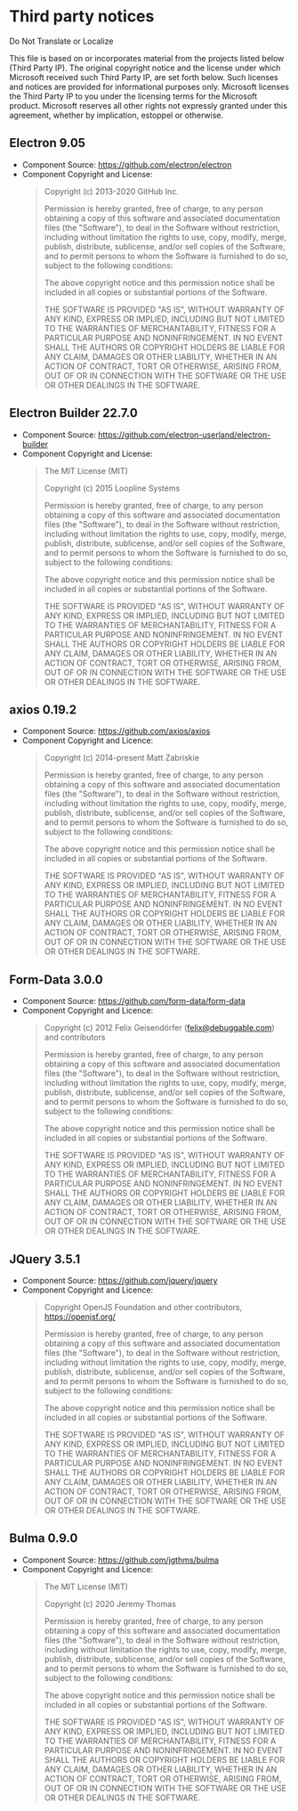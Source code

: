 # Third party notices

Do Not Translate or Localize

This file is based on or incorporates material from the projects listed below (Third Party IP). The original copyright notice and the license under which Microsoft received such Third Party IP, are set forth below. Such licenses and notices are provided for informational purposes only. Microsoft licenses the Third Party IP to you under the licensing terms for the Microsoft product. Microsoft reserves all other rights not expressly granted under this agreement, whether by implication, estoppel or otherwise.

## Electron 9.05
* Component Source:   https://github.com/electron/electron
* Component Copyright and License:
  > Copyright (c) 2013-2020 GitHub Inc.
  >
  > Permission is hereby granted, free of charge, to any person obtaining
  > a copy of this software and associated documentation files (the
  > "Software"), to deal in the Software without restriction, including
  > without limitation the rights to use, copy, modify, merge, publish,
  > distribute, sublicense, and/or sell copies of the Software, and to
  > permit persons to whom the Software is furnished to do so, subject to
  > the following conditions:
  >
  > The above copyright notice and this permission notice shall be
  > included in all copies or substantial portions of the Software.
  >
  > THE SOFTWARE IS PROVIDED "AS IS", WITHOUT WARRANTY OF ANY KIND,
  > EXPRESS OR IMPLIED, INCLUDING BUT NOT LIMITED TO THE WARRANTIES OF
  > MERCHANTABILITY, FITNESS FOR A PARTICULAR PURPOSE AND
  > NONINFRINGEMENT. IN NO EVENT SHALL THE AUTHORS OR COPYRIGHT HOLDERS BE
  > LIABLE FOR ANY CLAIM, DAMAGES OR OTHER LIABILITY, WHETHER IN AN ACTION
  > OF CONTRACT, TORT OR OTHERWISE, ARISING FROM, OUT OF OR IN CONNECTION
  > WITH THE SOFTWARE OR THE USE OR OTHER DEALINGS IN THE SOFTWARE.

## Electron Builder 22.7.0
* Component Source:   https://github.com/electron-userland/electron-builder
* Component Copyright and License:
  > The MIT License (MIT)
  >
  > Copyright (c) 2015 Loopline Systems
  >
  > Permission is hereby granted, free of charge, to any person obtaining a copy
  > of this software and associated documentation files (the "Software"), to deal
  > in the Software without restriction, including without limitation the rights
  > to use, copy, modify, merge, publish, distribute, sublicense, and/or sell
  > copies of the Software, and to permit persons to whom the Software is
  > furnished to do so, subject to the following conditions:
  >
  > The above copyright notice and this permission notice shall be included in all
  > copies or substantial portions of the Software.
  >
  > THE SOFTWARE IS PROVIDED "AS IS", WITHOUT WARRANTY OF ANY KIND, EXPRESS OR
  > IMPLIED, INCLUDING BUT NOT LIMITED TO THE WARRANTIES OF MERCHANTABILITY,
  > FITNESS FOR A PARTICULAR PURPOSE AND NONINFRINGEMENT. IN NO EVENT SHALL THE
  > AUTHORS OR COPYRIGHT HOLDERS BE LIABLE FOR ANY CLAIM, DAMAGES OR OTHER
  > LIABILITY, WHETHER IN AN ACTION OF CONTRACT, TORT OR OTHERWISE, ARISING FROM,
  > OUT OF OR IN CONNECTION WITH THE SOFTWARE OR THE USE OR OTHER DEALINGS IN THE
  > SOFTWARE.

## axios 0.19.2
* Component Source:   https://github.com/axios/axios
* Component Copyright and Licence:
  > Copyright (c) 2014-present Matt Zabriskie
  >
  > Permission is hereby granted, free of charge, to any person obtaining a copy
  > of this software and associated documentation files (the "Software"), to deal
  > in the Software without restriction, including without limitation the rights
  > to use, copy, modify, merge, publish, distribute, sublicense, and/or sell
  > copies of the Software, and to permit persons to whom the Software is
  > furnished to do so, subject to the following conditions:
  >
  > The above copyright notice and this permission notice shall be included in
  > all copies or substantial portions of the Software.
  >
  > THE SOFTWARE IS PROVIDED "AS IS", WITHOUT WARRANTY OF ANY KIND, EXPRESS OR
  > IMPLIED, INCLUDING BUT NOT LIMITED TO THE WARRANTIES OF MERCHANTABILITY,
  > FITNESS FOR A PARTICULAR PURPOSE AND NONINFRINGEMENT. IN NO EVENT SHALL THE
  > AUTHORS OR COPYRIGHT HOLDERS BE LIABLE FOR ANY CLAIM, DAMAGES OR OTHER
  > LIABILITY, WHETHER IN AN ACTION OF CONTRACT, TORT OR OTHERWISE, ARISING FROM,
  > OUT OF OR IN CONNECTION WITH THE SOFTWARE OR THE USE OR OTHER DEALINGS IN
  > THE SOFTWARE.

## Form-Data 3.0.0
* Component Source:   https://github.com/form-data/form-data
* Component Copyright and Licence:
  > Copyright (c) 2012 Felix Geisendörfer (felix@debuggable.com) and contributors
  >
  >  Permission is hereby granted, free of charge, to any person obtaining a copy
  >  of this software and associated documentation files (the "Software"), to deal
  >  in the Software without restriction, including without limitation the rights
  >  to use, copy, modify, merge, publish, distribute, sublicense, and/or sell
  >  copies of the Software, and to permit persons to whom the Software is
  >  furnished to do so, subject to the following conditions:
  >
  >  The above copyright notice and this permission notice shall be included in
  >  all copies or substantial portions of the Software.
  >
  >  THE SOFTWARE IS PROVIDED "AS IS", WITHOUT WARRANTY OF ANY KIND, EXPRESS OR
  >  IMPLIED, INCLUDING BUT NOT LIMITED TO THE WARRANTIES OF MERCHANTABILITY,
  >  FITNESS FOR A PARTICULAR PURPOSE AND NONINFRINGEMENT. IN NO EVENT SHALL THE
  >  AUTHORS OR COPYRIGHT HOLDERS BE LIABLE FOR ANY CLAIM, DAMAGES OR OTHER
  >  LIABILITY, WHETHER IN AN ACTION OF CONTRACT, TORT OR OTHERWISE, ARISING FROM,
  >  OUT OF OR IN CONNECTION WITH THE SOFTWARE OR THE USE OR OTHER DEALINGS IN
  >  THE SOFTWARE.

## JQuery 3.5.1
* Component Source:   https://github.com/jquery/jquery
* Component Copyright and Licence:
  > Copyright OpenJS Foundation and other contributors, https://openjsf.org/
  >
  > Permission is hereby granted, free of charge, to any person obtaining
  > a copy of this software and associated documentation files (the
  > "Software"), to deal in the Software without restriction, including
  > without limitation the rights to use, copy, modify, merge, publish,
  > distribute, sublicense, and/or sell copies of the Software, and to
  > permit persons to whom the Software is furnished to do so, subject to
  > the following conditions:
  >
  > The above copyright notice and this permission notice shall be
  > included in all copies or substantial portions of the Software.
  >
  > THE SOFTWARE IS PROVIDED "AS IS", WITHOUT WARRANTY OF ANY KIND,
  > EXPRESS OR IMPLIED, INCLUDING BUT NOT LIMITED TO THE WARRANTIES OF
  > MERCHANTABILITY, FITNESS FOR A PARTICULAR PURPOSE AND
  > NONINFRINGEMENT. IN NO EVENT SHALL THE AUTHORS OR COPYRIGHT HOLDERS BE
  > LIABLE FOR ANY CLAIM, DAMAGES OR OTHER LIABILITY, WHETHER IN AN ACTION
  > OF CONTRACT, TORT OR OTHERWISE, ARISING FROM, OUT OF OR IN CONNECTION
  > WITH THE SOFTWARE OR THE USE OR OTHER DEALINGS IN THE SOFTWARE.

## Bulma 0.9.0
* Component Source:   https://github.com/jgthms/bulma
* Component Copyright and Licence:
  > The MIT License (MIT)
  >
  > Copyright (c) 2020 Jeremy Thomas
  >
  > Permission is hereby granted, free of charge, to any person obtaining a copy
  > of this software and associated documentation files (the "Software"), to deal
  > in the Software without restriction, including without limitation the rights
  > to use, copy, modify, merge, publish, distribute, sublicense, and/or sell
  > copies of the Software, and to permit persons to whom the Software is
  > furnished to do so, subject to the following conditions:
  >
  > The above copyright notice and this permission notice shall be included in
  > all copies or substantial portions of the Software.
  >
  > THE SOFTWARE IS PROVIDED "AS IS", WITHOUT WARRANTY OF ANY KIND, EXPRESS OR
  > IMPLIED, INCLUDING BUT NOT LIMITED TO THE WARRANTIES OF MERCHANTABILITY,
  > FITNESS FOR A PARTICULAR PURPOSE AND NONINFRINGEMENT. IN NO EVENT SHALL THE
  > AUTHORS OR COPYRIGHT HOLDERS BE LIABLE FOR ANY CLAIM, DAMAGES OR OTHER
  > LIABILITY, WHETHER IN AN ACTION OF CONTRACT, TORT OR OTHERWISE, ARISING FROM,
  > OUT OF OR IN CONNECTION WITH THE SOFTWARE OR THE USE OR OTHER DEALINGS IN
  > THE SOFTWARE.